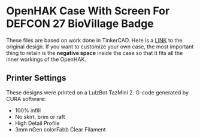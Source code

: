 # OpenHAK Case With Screen For DEFCON 27 BioVillage Badge

These files are based on work done in TinkerCAD. Here is a [LINK](https://www.tinkercad.com/things/d1GiTQ276Ym/edit?sharecode=lXj4qQmqEE36Ka18K03_-tFvXx0bUg2BYQZelCi3PQs=) to the original design. If you want to customize your own case, the most important thing to retain is the **negative space** inside the case so that it fits all the inner workings of the OpenHAK.

## Printer Settings

These designs were printed on a LulzBot TazMini 2. G-code generated by CURA software:

* 100% infill
* No skirt, brim or raft
* High Detail Profile
* 3mm nGen colorFabb Clear Filament
